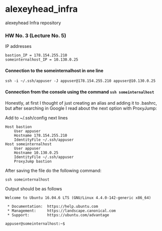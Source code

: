 # alexeyhead_infra
alexeyhead Infra repository

### HW No. 3 (Lecture No. 5)

IP addresses

```
bastion_IP = 178.154.255.210
someinternalhost_IP = 10.130.0.25

```

#### Connection to the someinternalhost in one line

```
ssh -i ~/.ssh/appuser -J appuser@178.154.255.210 appuser@10.130.0.25
```

#### Connection from the console using the command `ssh someinternalhost`

Honestly, at first I thought of just creating an alias and adding it to .bashrc, but after searching in Google I read about the next option with ProxyJump:

Add to ~/.ssh/config next lines

```
Host bastion
	User appuser
	Hostname 178.154.255.210
	IdentityFile ~/.ssh/appuser
Host someinternalhost
	User appuser
	Hostname 10.130.0.25
	IdentityFile ~/.ssh/appuser
	ProxyJump bastion
```
After saving the file do the following command:

`ssh someinternalhost`

Output should be as follows

```
Welcome to Ubuntu 16.04.6 LTS (GNU/Linux 4.4.0-142-generic x86_64)

 * Documentation:  https://help.ubuntu.com
 * Management:     https://landscape.canonical.com
 * Support:        https://ubuntu.com/advantage

appuser@someinternalhost:~$

```
